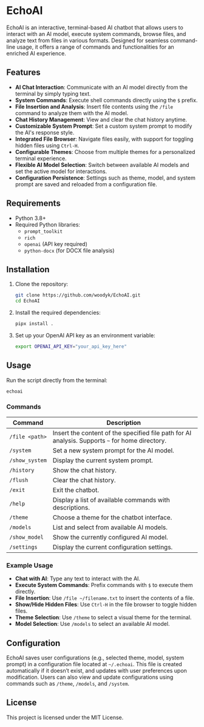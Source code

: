 
# EchoAI

EchoAI is an interactive, terminal-based AI chatbot that allows users to interact with an AI model, execute system commands, browse files, and analyze text from files in various formats. Designed for seamless command-line usage, it offers a range of commands and functionalities for an enriched AI experience.

## Features

- **AI Chat Interaction**: Communicate with an AI model directly from the terminal by simply typing text.
- **System Commands**: Execute shell commands directly using the `$` prefix.
- **File Insertion and Analysis**: Insert file contents using the `/file` command to analyze them with the AI model.
- **Chat History Management**: View and clear the chat history anytime.
- **Customizable System Prompt**: Set a custom system prompt to modify the AI's response style.
- **Integrated File Browser**: Navigate files easily, with support for toggling hidden files using `Ctrl-H`.
- **Configurable Themes**: Choose from multiple themes for a personalized terminal experience.
- **Flexible AI Model Selection**: Switch between available AI models and set the active model for interactions.
- **Configuration Persistence**: Settings such as theme, model, and system prompt are saved and reloaded from a configuration file.

## Requirements

- Python 3.8+
- Required Python libraries:
  - `prompt_toolkit`
  - `rich`
  - `openai` (API key required)
  - `python-docx` (for DOCX file analysis)

## Installation

1. Clone the repository:

   ```bash
   git clone https://github.com/woodyk/EchoAI.git
   cd EchoAI
   ```

2. Install the required dependencies:

   ```bash
   pipx install .
   ```

3. Set up your OpenAI API key as an environment variable:

   ```bash
   export OPENAI_API_KEY="your_api_key_here"
   ```

## Usage

Run the script directly from the terminal:

```bash
echoai
```

### Commands

| Command         | Description                                                                                       |
| --------------- | ------------------------------------------------------------------------------------------------- |
| `/file <path>`  | Insert the content of the specified file path for AI analysis. Supports `~` for home directory.   |
| `/system`       | Set a new system prompt for the AI model.                                                         |
| `/show_system`  | Display the current system prompt.                                                                |
| `/history`      | Show the chat history.                                                                            |
| `/flush`        | Clear the chat history.                                                                           |
| `/exit`         | Exit the chatbot.                                                                                 |
| `/help`         | Display a list of available commands with descriptions.                                           |
| `/theme`        | Choose a theme for the chatbot interface.                                                         |
| `/models`       | List and select from available AI models.                                                         |
| `/show_model`   | Show the currently configured AI model.                                                           |
| `/settings`     | Display the current configuration settings.                                                       |

### Example Usage

- **Chat with AI**: Type any text to interact with the AI.
- **Execute System Commands**: Prefix commands with `$` to execute them directly.
- **File Insertion**: Use `/file ~/filename.txt` to insert the contents of a file.
- **Show/Hide Hidden Files**: Use `Ctrl-H` in the file browser to toggle hidden files.
- **Theme Selection**: Use `/theme` to select a visual theme for the terminal.
- **Model Selection**: Use `/models` to select an available AI model.

## Configuration

EchoAI saves user configurations (e.g., selected theme, model, system prompt) in a configuration file located at `~/.echoai`. This file is created automatically if it doesn’t exist, and updates with user preferences upon modification. Users can also view and update configurations using commands such as `/theme`, `/models`, and `/system`.

## License

This project is licensed under the MIT License.
